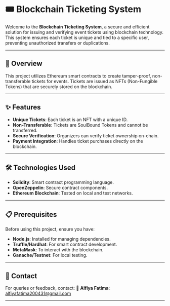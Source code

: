 # 🎟️ Blockchain Ticketing System

Welcome to the **Blockchain Ticketing System**, a secure and efficient solution for issuing and verifying event tickets using blockchain technology. This system ensures each ticket is unique and tied to a specific user, preventing unauthorized transfers or duplications.

---

## 🚀 Overview
This project utilizes Ethereum smart contracts to create tamper-proof, non-transferable tickets for events. Tickets are issued as NFTs (Non-Fungible Tokens) that are securely stored on the blockchain.

---

## ✨ Features
- **Unique Tickets**: Each ticket is an NFT with a unique ID.
- **Non-Transferable**: Tickets are SoulBound Tokens and cannot be transferred.
- **Secure Verification**: Organizers can verify ticket ownership on-chain.
- **Payment Integration**: Handles ticket purchases directly on the blockchain.

---

## 🛠 Technologies Used
- **Solidity**: Smart contract programming language.
- **OpenZeppelin**: Secure contract components.
- **Ethereum Blockchain**: Tested on local and test networks.

---

## 📋 Prerequisites
Before using this project, ensure you have:
- **Node.js**: Installed for managing dependencies.
- **Truffle/Hardhat**: For smart contract development.
- **MetaMask**: To interact with the blockchain.
- **Ganache/Testnet**: For local testing.

---


## 📧 Contact
For queries or feedback, contact:
📧 **Alfiya Fatima**: [alfiyafatima200431@gmail.com](mailto:alfiyafatima200431@gmail.com)

---
